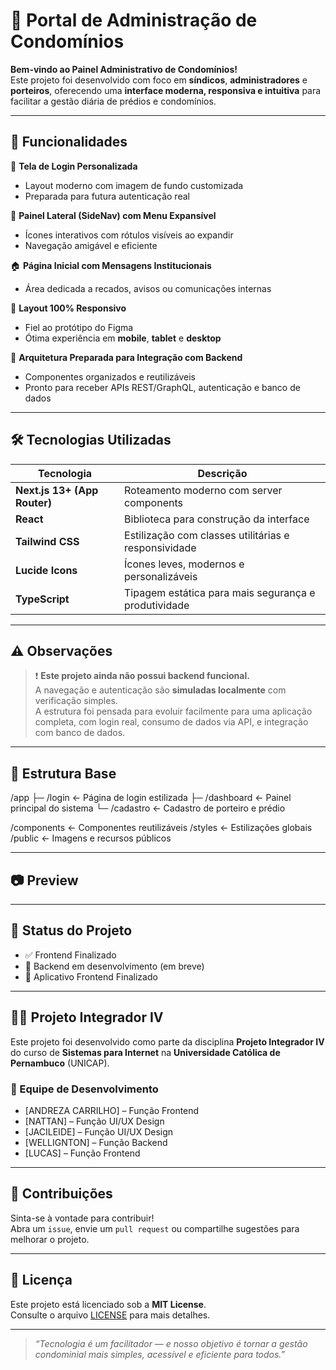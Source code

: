 # 🏢 Portal de Administração de Condomínios

**Bem-vindo ao Painel Administrativo de Condomínios!**  
Este projeto foi desenvolvido com foco em **síndicos**, **administradores** e **porteiros**, oferecendo uma **interface moderna, responsiva e intuitiva** para facilitar a gestão diária de prédios e condomínios.

---

## 🚀 Funcionalidades

🔐 **Tela de Login Personalizada**  
- Layout moderno com imagem de fundo customizada  
- Preparada para futura autenticação real

📁 **Painel Lateral (SideNav) com Menu Expansível**  
- Ícones interativos com rótulos visíveis ao expandir  
- Navegação amigável e eficiente

🏠 **Página Inicial com Mensagens Institucionais**  
- Área dedicada a recados, avisos ou comunicações internas

📱 **Layout 100% Responsivo**  
- Fiel ao protótipo do Figma  
- Ótima experiência em **mobile**, **tablet** e **desktop**

🧱 **Arquitetura Preparada para Integração com Backend**  
- Componentes organizados e reutilizáveis  
- Pronto para receber APIs REST/GraphQL, autenticação e banco de dados

---

## 🛠️ Tecnologias Utilizadas

| Tecnologia              | Descrição |
|-------------------------|-----------|
| **Next.js 13+ (App Router)** | Roteamento moderno com server components |
| **React**               | Biblioteca para construção da interface |
| **Tailwind CSS**        | Estilização com classes utilitárias e responsividade |
| **Lucide Icons**        | Ícones leves, modernos e personalizáveis |
| **TypeScript**          | Tipagem estática para mais segurança e produtividade |

---

## ⚠️ Observações

> ❗ **Este projeto ainda não possui backend funcional.**  
> A navegação e autenticação são **simuladas localmente** com verificação simples.  
> A estrutura foi pensada para evoluir facilmente para uma aplicação completa, com login real, consumo de dados via API, e integração com banco de dados.

---

## 📁 Estrutura Base

/app
├─ /login ← Página de login estilizada
├─ /dashboard ← Painel principal do sistema
└─ /cadastro ← Cadastro de porteiro e prédio

/components ← Componentes reutilizáveis
/styles ← Estilizações globais
/public ← Imagens e recursos públicos


---

## 📷 Preview



---

## 📌 Status do Projeto

- ✅ Frontend Finalizado
- 🔄 Backend em desenvolvimento (em breve)
- 📲 Aplicativo Frontend Finalizado

---

## 👨‍🏫 Projeto Integrador IV

Este projeto foi desenvolvido como parte da disciplina **Projeto Integrador IV** do curso de **Sistemas para Internet** na **Universidade Católica de Pernambuco** (UNICAP).

### 👥 Equipe de Desenvolvimento

- [ANDREZA CARRILHO] – Função Frontend
- [NATTAN] – Função UI/UX Design
- [JACILEIDE] – Função UI/UX Design
- [WELLIGNTON] – Função Backend
- [LUCAS] – Função Frontend



---

## 🤝 Contribuições

Sinta-se à vontade para contribuir!  
Abra um `issue`, envie um `pull request` ou compartilhe sugestões para melhorar o projeto.

---

## 📄 Licença

Este projeto está licenciado sob a **MIT License**.  
Consulte o arquivo [LICENSE](./LICENSE) para mais detalhes.

---

> _“Tecnologia é um facilitador — e nosso objetivo é tornar a gestão condominial mais simples, acessível e eficiente para todos.”_
